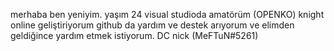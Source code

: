 merhaba ben yeniyim. 
yaşım 24
visual studioda amatörüm
(OPENKO)  knight online geliştiriyorum
github da yardım ve destek arıyorum ve elimden geldiğince yardım etmek istiyorum.
DC nick  (MeFTuN#5261)
